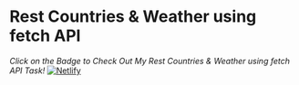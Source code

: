 
# Rest Countries & Weather using fetch API
                                            
*Click on the Badge to Check Out My Rest Countries & Weather using fetch API Task!* [![Netlify](https://img.shields.io/badge/netlify-%23000000.svg?style=for-the-badge&logo=netlify&logoColor=#00C7B7)](https://restcountries-weather61.netlify.app/)
